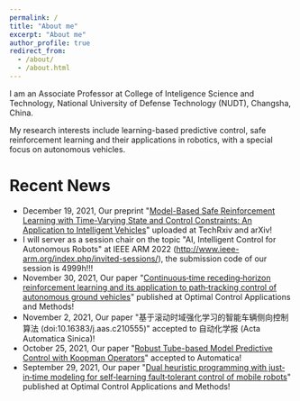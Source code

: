 ```yaml
---
permalink: /
title: "About me"
excerpt: "About me"
author_profile: true
redirect_from: 
  - /about/
  - /about.html
---
```

I am an Associate Professor at College of Inteligence Science and Technology, National University of Defense Technology (NUDT), Changsha, China. 

My research interests include learning-based predictive control, safe reinforcement learning and their applications in robotics, with a special focus on autonomous vehicles.

Recent News 
======
* December 19, 2021, Our preprint "[Model-Based Safe Reinforcement Learning with Time-Varying State and Control Constraints: An Application to Intelligent Vehicles](https://doi.org/10.36227/techrxiv.17205740.v2)" uploaded at TechRxiv and arXiv!
* I will server as a session chair on the topic "AI, Intelligent  Control for Autonomous Robots" at IEEE ARM 2022 (http://www.ieee-arm.org/index.php/invited-sessions/), the submission code of our session is 4999h!!!
* November 30, 2021, Our paper "[Continuous‐time receding‐horizon reinforcement learning and its application to path‐tracking control of autonomous ground vehicles](http://doi.org/10.1002/oca.2832)" published at Optimal Control Applications and Methods!
* November 2, 2021, Our paper "基于滚动时域强化学习的智能车辆侧向控制算法 (doi:10.16383/j.aas.c210555)" accepted to 自动化学报 (Acta Automatica Sinica)!
* October 25, 2021, Our paper "[Robust Tube-based Model Predictive Control with Koopman Operators](https://arxiv.org/abs/2108.13011)" accepted to Automatica!
* September 29, 2021, Our paper "[Dual heuristic programming with just‐in‐time modeling for self‐learning fault‐tolerant control of mobile robots](https://onlinelibrary.wiley.com/doi/10.1002/oca.2791)" published at Optimal Control Applications and Methods!

